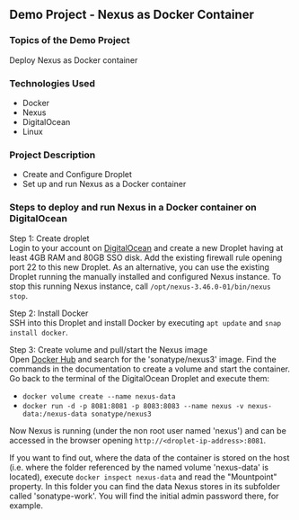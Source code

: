## Demo Project - Nexus as Docker Container

### Topics of the Demo Project
Deploy Nexus as Docker container

### Technologies Used
- Docker
- Nexus
- DigitalOcean
- Linux

### Project Description
- Create and Configure Droplet
- Set up and run Nexus as a Docker container

### Steps to deploy and run Nexus in a Docker container on DigitalOcean
Step 1: Create droplet\
Login to your account on [DigitalOcean](https://cloud.digitalocean.com/login) and create a new Droplet having at least 4GB RAM and 80GB SSO disk. Add the existing firewall rule opening port 22 to this new Droplet. As an alternative, you can use the existing Droplet running the manually installed and configured Nexus instance. To stop this running Nexus instance, call `/opt/nexus-3.46.0-01/bin/nexus stop`.

Step 2: Install Docker\
SSH into this Droplet and install Docker by executing `apt update` and `snap install docker`.

Step 3: Create volume and pull/start the Nexus image\
Open [Docker Hub](https://hub.docker.com) and search for the 'sonatype/nexus3' image. Find the commands in the documentation to create a volume and start the container. Go back to the terminal of the DigitalOcean Droplet and execute them:
- `docker volume create --name nexus-data`
- `docker run -d -p 8081:8081 -p 8083:8083 --name nexus -v nexus-data:/nexus-data sonatype/nexus3`

Now Nexus is running (under the non root user named 'nexus') and can be accessed in the browser opening `http://<droplet-ip-address>:8081`.

If you want to find out, where the data of the container is stored on the host (i.e. where the folder referenced by the named volume 'nexus-data' is located), execute `docker inspect nexus-data` and read the "Mountpoint" property. In this folder you can find the data Nexus stores in its subfolder called 'sonatype-work'. You will find the initial admin password there, for example.